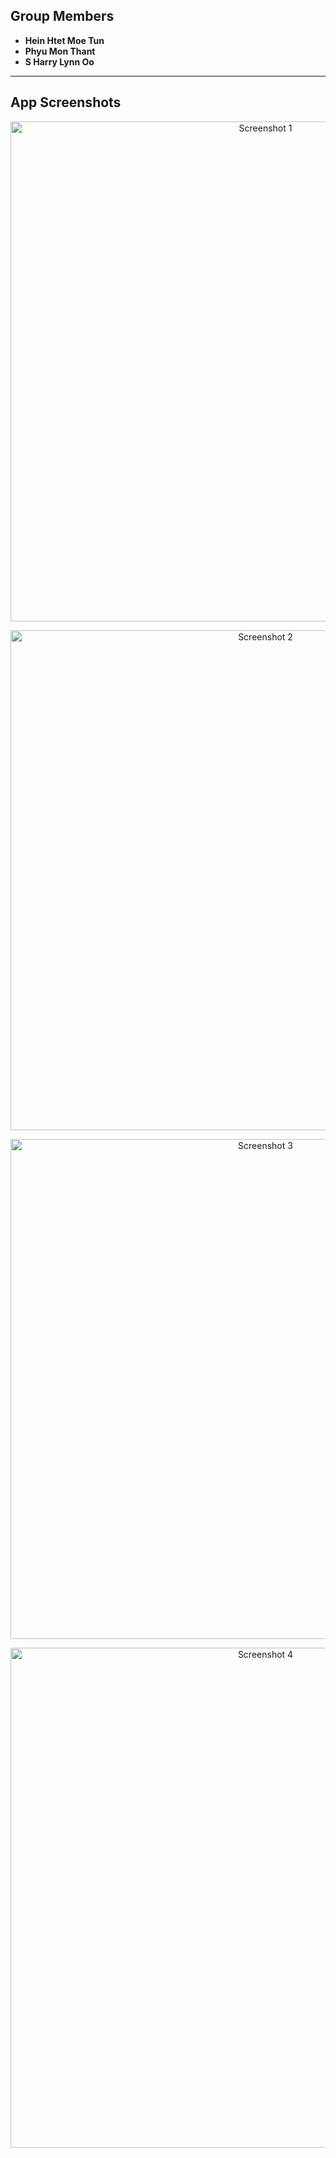 ##  Group Members
- **Hein Htet Moe Tun**
- **Phyu Mon Thant**
- **S Harry Lynn Oo**

---

##  App Screenshots

<p align="center">
  <img width="800" alt="Screenshot 1" src="https://github.com/user-attachments/assets/a6a0d341-5c20-4543-87a8-b68d5180c417" />
</p>

<p align="center">
  <img width="800" alt="Screenshot 2" src="https://github.com/user-attachments/assets/3b837181-0d0f-4b36-ba75-6d7e3a5bc053" />
</p>

<p align="center">
  <img width="800" alt="Screenshot 3" src="https://github.com/user-attachments/assets/276cc7e4-5d9f-4c3a-aeb1-8d9a6caff63a" />
</p>

<p align="center">
  <img width="800" alt="Screenshot 4" src="https://github.com/user-attachments/assets/4a6ffcd5-9e3b-4c2e-bfbd-02927123f8a8" />
</p>



